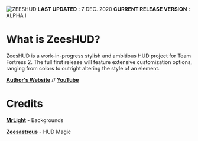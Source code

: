 ![ZEESHUD](https://zeesastrous.com/zeeshudlogo.png "zeeshud logo")
**LAST UPDATED :** 7 DEC. 2020
**CURRENT RELEASE VERSION :** ALPHA I

# What is ZeesHUD?
ZeesHUD is a work-in-progress stylish and ambitious HUD project for Team Fortress 2. The full first release will feature extensive customization options, ranging from colors to outright altering the style of an element.

**[Author's Website](https://zeesastrous.com)** // 
**[YouTube](https://youtube.com/Zeesastrous)**

# Credits

**[MrLight](https://twitter.com/_MrLight)** - Backgrounds

**[Zeesastrous](https://twitter.com/zstrs_arts)** - HUD Magic
